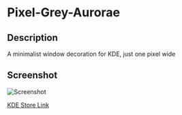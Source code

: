 # Pixel-Grey-Aurorae

## Description

A minimalist window decoration for KDE, just one pixel wide

## Screenshot

![Screenshot](https://user-images.githubusercontent.com/83662671/170844699-a04d3899-34d9-44b1-9107-6cc2d8f1e2ee.png)

[KDE Store Link](https://store.kde.org/p/1809894)

